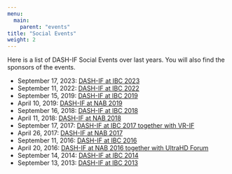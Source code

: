 ```yaml
---
menu:
  main:
    parent: "events"
title: "Social Events"
weight: 2
---
```


Here is a list of DASH-IF Social Events over last years. You will also find the sponsors of the events.

* September 17, 2023: [DASH-IF at IBC 2023](https://DASH-IF-IBC2023-Reception.eventbrite.com)
* September 11, 2022: [DASH-IF at IBC 2022](https://dashifnetworking2022.eventbrite.com)
* September 15, 2019: [DASH-IF at IBC 2019](https://www.eventbrite.com/e/dash-industy-forum-ibc-2019-networking-reception-and-party-tickets-64970573735)
* April 10, 2019: [DASH-IF at NAB 2019](https://www.eventbrite.com/e/dash-industy-forum-nab-2019-networking-reception-and-party-tickets-57780672547)
* September 16, 2018: [DASH-IF at IBC 2018](https://www.eventbrite.com/e/dash-industry-forum-ibc-2018-networking-reception-and-party-tickets-48883786722)
* April 11, 2018: [DASH-IF at NAB 2018](https://www.eventbrite.com/e/dash-industry-forum-nab-2018-networking-reception-and-cocktail-party-tickets-43494255489)
* September 17, 2017: [DASH-IF at IBC 2017 together with VR-IF](https://www.eventbrite.com/e/dash-if-vr-if-networking-reception-ibc-2017-tickets-37174288297)
* April 26, 2017: [DASH-IF at NAB 2017](https://www.eventbrite.com/e/dash-if-networking-event-at-nab-2017-registration-33089614929)
* September 11, 2016: [DASH-IF at IBC 2016](https://www.eventbrite.com/e/dash-if-networking-event-at-ibc-2016-registration-27074261846)
* April 20, 2016: [DASH-IF at NAB 2016 together with UltraHD Forum](https://www.eventbrite.com/e/dash-if-ultra-hd-forum-networking-event-at-nab-2016-registration-23206245505)
* September 14, 2014: [DASH-IF at IBC 2014](https://www.eventbrite.com/e/dash-industry-forum-ibc-2014-networking-reception-at-the-heineken-brewery-registration-12467403339)
* September 13, 2013: [DASH-IF at IBC 2013](https://www.eventbrite.com/e/dash-industry-forum-ibc-networking-reception-registration-7791415333)
